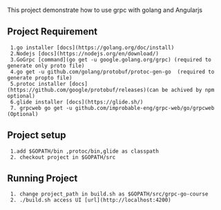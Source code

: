 This project demonstrate how to use grpc with golang and Angularjs
## Project Requirement
     1.go installer [docs](https://golang.org/doc/install)
	 2.Nodejs [docs](https://nodejs.org/en/download/)
	 3.GoGrpc [command](go get -u google.golang.org/grpc) (required to generate only proto file)
	 4.go get -u github.com/golang/protobuf/protoc-gen-go  (required to generate propto file)
	 5.protoc installer [docs](https://github.com/google/protobuf/releases)(can be achived by npm optional)
	 6.glide installer [docs](https://glide.sh/)
	 7. grpcweb go get -u github.com/improbable-eng/grpc-web/go/grpcweb (Optional)
## Project setup
     1.add $GOPATH/bin ,protoc/bin,glide as classpath
	 2. checkout project in $GOPATH/src
## Running Project
     1. change project_path in build.sh as $GOPATH/src/grpc-go-course
     2. ./build.sh access UI [url](http://localhost:4200)

